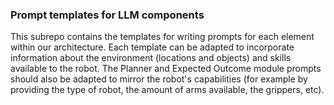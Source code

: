 ### Prompt templates for LLM components
This subrepo contains the templates for writing prompts for each element within our architecture. Each template can be adapted to incorporate information about the environment (locations and objects) and skills available to the robot. The Planner and Expected Outcome module prompts should also be adapted to mirror the robot's capabilities (for example by providing the type of robot, the amount of arms available, the grippers, etc).
